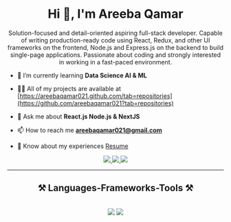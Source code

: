 <h1 align="center">Hi 👋, I'm Areeba Qamar</h1>

<p align="center">Solution-focused and detail-oriented aspiring full-stack developer. Capable of writing production-ready code using React, Redux, and other UI frameworks on the frontend, Node.js and Express.js on the backend to build single-page applications. Passionate about coding and strongly interested in working in a fast-paced environment.</p>

- 🌱 I’m currently learning **Data Science AI & ML**

- 👨‍💻 All of my projects are available at [https://areebaqamar021.github.com/tab=repositories](https://github.com/areebaqamar021?tab=repositories)

- 💬 Ask me about **React.js Node.js & NextJS**

- 📫 How to reach me **areebaqamar021@gmail.com**

- 📄 Know about my experiences <a href="https://drive.google.com/file/d/1-L7DNQDR1zeXZ_2tOTfqZ2k_pCeBjJ7P/view?usp=sharing">Resume</a>
 
<div align="center"> 
  <a href="https://www.linkedin.com/in/areeba-qamar-7a40471a4/" target="_blank">
  <img src="https://img.shields.io/badge/LinkedIn-0077B5?style=for-the-badge&logo=linkedin&logoColor=white"/>
 </a> 
    <a href="https://x.com/AreebaQamar5" target="_blank">
  <img src="https://img.shields.io/badge/X-1DA1F2?style=for-the-badge&logo=&logoColor=black"/>
 </a>
  <a href="portfolio-static-react.netlify.app/" target="blank">
  <img src="https://img.shields.io/badge/Portfolio-DC143C?style=for-the-badge&logo=medium&logoColor=white"/>
  </a>
</div>

 <hr/>
 
<h2 align="center">⚒️ Languages-Frameworks-Tools ⚒️</h2>
<br/>
<div align="center">
    <img src="https://skillicons.dev/icons?i=react,bootstrap,mui,html,css,vscode,github,figma,tailwind,git,redux" />
    <img src="https://skillicons.dev/icons?i=flutter,nodejs,python,javascript,typescript,express,firebase,mongodb,nextjs" /><br>
</div>

<br/>

